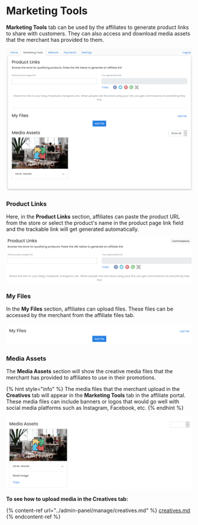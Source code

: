 # Marketing Tools

**Marketing Tools** tab can be used by the affiliates to generate product links to share with customers. They can also access and download media assets that the merchant has provided to them.&#x20;

![Marketing Tools Tab](<../../.gitbook/assets/image (978).png>)

### Product Links

Here, in the **Product Links** section, affiliates can paste the product URL from the store or select the product's name in the product page link field and the trackable link will get generated automatically.

![Product Links](<../../.gitbook/assets/image (2066).png>)

### My Files

In the **My Files** section, affiliates can upload files. These files can be accessed by the merchant from the affiliate files tab.&#x20;

![My Files](<../../.gitbook/assets/image (966).png>)

### Media Assets

The **Media Assets** section will show the creative media files that the merchant has provided to affiliates to use in their promotions.&#x20;

{% hint style="info" %}
The media files that the merchant upload in the **Creatives** tab will appear in the **Marketing Tools** tab in the affiliate portal. These media files can include banners or logos that would go well with social media platforms such as Instagram, Facebook, etc.&#x20;
{% endhint %}

![Media Assets](<../../.gitbook/assets/Annotation 2019-12-11 043656.png>)

**To see how to upload media in the Creatives tab:**

{% content-ref url="../admin-panel/manage/creatives.md" %}
[creatives.md](../admin-panel/manage/creatives.md)
{% endcontent-ref %}
